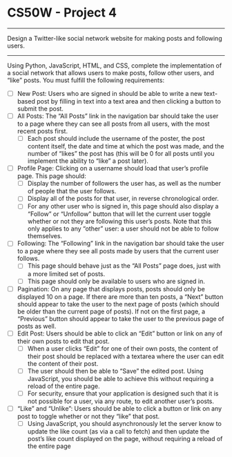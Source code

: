 # CS50W - Project 4

---
Design a Twitter-like social network website for making posts and following users.

---

Using Python, JavaScript, HTML, and CSS, complete the implementation of a social network that allows users to make
posts, follow other users, and “like” posts. You must fulfill the following requirements:

- [ ] New Post: Users who are signed in should be able to write a new text-based post by filling in text into a text area and then clicking a button to submit the post.
- [ ] All Posts: The “All Posts” link in the navigation bar should take the user to a page where they can see all posts from
all users, with the most recent posts first.
  - [ ] Each post should include the username of the poster, the post content itself, the date and time at which the post was
  made, and the number of “likes” the post has (this will be 0 for all posts until you implement the ability to “like” a
  post later).
- [ ] Profile Page: Clicking on a username should load that user’s profile page. This page should:
  - [ ] Display the number of followers the user has, as well as the number of people that the user follows.
  - [ ] Display all of the posts for that user, in reverse chronological order.
  - [ ] For any other user who is signed in, this page should also display a “Follow” or “Unfollow” button that will let the
  current user toggle whether or not they are following this user’s posts. Note that this only applies to any “other”
  user: a user should not be able to follow themselves.
- [ ] Following: The “Following” link in the navigation bar should take the user to a page where they see all posts made by
users that the current user follows.
  - [ ] This page should behave just as the “All Posts” page does, just with a more limited set of posts.
  - [ ] This page should only be available to users who are signed in.
- [ ] Pagination: On any page that displays posts, posts should only be displayed 10 on a page. If there are more than ten
posts, a “Next” button should appear to take the user to the next page of posts (which should be older than the current
page of posts). If not on the first page, a “Previous” button should appear to take the user to the previous page of
posts as well.
- [ ] Edit Post: Users should be able to click an “Edit” button or link on any of their own posts to edit that post.
  - [ ] When a user clicks “Edit” for one of their own posts, the content of their post should be replaced with a textarea where
  the user can edit the content of their post.
  - [ ] The user should then be able to “Save” the edited post. Using JavaScript, you should be able to achieve this without
  requiring a reload of the entire page.
  - [ ] For security, ensure that your application is designed such that it is not possible for a user, via any route, to edit
  another user’s posts.
- [ ] “Like” and “Unlike”: Users should be able to click a button or link on any post to toggle whether or not they “like”
that post.
  - [ ] Using JavaScript, you should asynchronously let the server know to update the like count (as via a call to fetch) and
  then update the post’s like count displayed on the page, without requiring a reload of the entire page